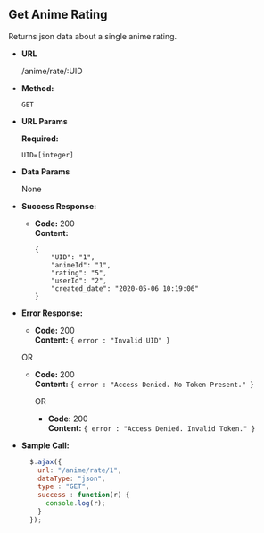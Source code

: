 **Get Anime Rating**
----
  Returns json data about a single anime rating.

* **URL**

  /anime/rate/:UID

* **Method:**

  `GET`

*  **URL Params**

   **Required:**

   `UID=[integer]`

* **Data Params**

  None

* **Success Response:**

  * **Code:** 200 <br />
    **Content:**
    ```
    {
        "UID": "1",
        "animeId": "1",
        "rating": "5",
        "userId": "2",
        "created_date": "2020-05-06 10:19:06"
    }
    ```

* **Error Response:**

  * **Code:** 200 <br />
    **Content:** `{ error : "Invalid UID" }`

  OR

  * **Code:** 200 <br />
    **Content:** `{ error : "Access Denied. No Token Present." }`

    OR

    * **Code:** 200 <br />
      **Content:** `{ error : "Access Denied. Invalid Token." }`

* **Sample Call:**

  ```javascript
    $.ajax({
      url: "/anime/rate/1",
      dataType: "json",
      type : "GET",
      success : function(r) {
        console.log(r);
      }
    });
  ```
